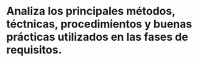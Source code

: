 # Analiza los principales métodos, téctnicas, procedimientos y buenas prácticas utilizados en las fases de requisitos.
